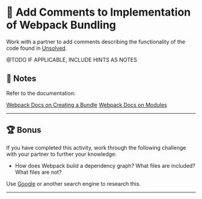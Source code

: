 # 📐 Add Comments to Implementation of Webpack Bundling

Work with a partner to add comments describing the functionality of the code found in [Unsolved](./Unsolved).

@TODO IF APPLICABLE, INCLUDE HINTS AS NOTES
## 📝 Notes

Refer to the documentation: 

[Webpack Docs on Creating a Bundle](https://webpack.js.org/guides/getting-started/#creating-a-bundle)
[Webpack Docs on Modules](https://webpack.js.org/guides/getting-started/#modules)

---

## 🏆 Bonus

If you have completed this activity, work through the following challenge with your partner to further your knowledge:

* How does Webpack build a dependency graph? What files are included? What files are not? 

Use [Google](https://www.google.com) or another search engine to research this.

---
